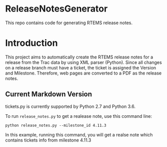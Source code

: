 # ReleaseNotesGenerator
This repo contains code for generating RTEMS release notes.

# Introduction
This project aims to automatically create the RTEMS release notes for a release from the Trac data by using XML parser (Python). Since all changes on a release branch must have a ticket, the ticket is assigned the Version and Milestone. Therefore, web pages are converted to a PDF as the release notes.

## Current Markdown Version
tickets.py is currently supported by Python 2.7 and Python 3.6.

To run `release_notes.py` to get a realease note, use this command line:
```
python release_notes.py --milestone_id 4.11.3
```
In this example, running this command, you will get a realse note which contains tickets info from milestone 4.11.3
